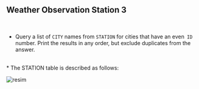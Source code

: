 ## Weather Observation Station 3
<br>

* Query a list of <code>CITY</code> names from <code>STATION</code> for cities that have an even<code> ID</code> number. Print the results in any order, but exclude duplicates from the answer.
<br>
* The STATION table is described as follows:

![resim](https://s3.amazonaws.com/hr-challenge-images/9336/1449345840-5f0a551030-Station.jpg)